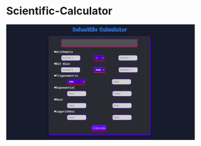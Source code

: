 # Scientific-Calculator
![](https://raw.githubusercontent.com/HimanShu0923/Scientific-Calculator/master/Screenshot.png)
